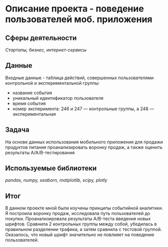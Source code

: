 # Описание проекта - поведение пользователей моб. приложения

## Сферы деятельности

*Стартапы, бизнес, интернет-сервисы*

## Данные

Входные данные - таблица действий, совершенных пользователями контрольной и экспериментальной группы:
- название события
- уникальный идентификатор пользователя
- время события
- номер эксперимента: 246 и 247 — контрольные группы, а 248 — экспериментальная


## Задача

На основе данных использования мобильного приложения для продажи продуктов питания проанализировать воронку продаж, а также оценить результаты A/A/B-тестирования 

## Используемые библиотеки

*pandas, numpy, seaborn, matplotlib, scipy, plotly*

## Итог

В данном проекте мной были изучены принципы событийной аналитики. Я построила воронку продаж, исследовала путь пользователей до покупки. Проанализировала результаты A/B-теста введения новых шрифтов. Сравнила 2 контрольных группы между собой, убедилась в правильном разделении трафика, а затем сравнила с тестовой группой. Оказалось, что новый шрифт значительно не повлияет на поведение пользователей.